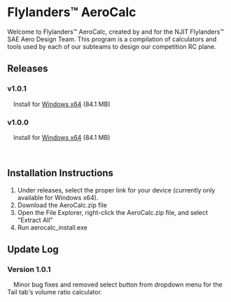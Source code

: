 # Flylanders™ AeroCalc
Welcome to Flylanders™ AeroCalc, created by and for the NJIT Flylanders™ SAE Aero Design Team.
This program is a compilation of calculators and tools used by each of our subteams to design our competition RC plane.

<h2>Releases</h2>
<h3>v1.0.1</h3>

&emsp;Install for [Windows x64](https://drive.google.com/drive/folders/1TsTjKrHBxKz5wERIVmEWFDMwFUJJHl-6?usp=drive_link) (84.1 MB)

<h3>v1.0.0</h3>

&emsp;Install for [Windows x64](https://drive.google.com/file/d/10qhKuOj9cyIAUr0b_WAymNMgZTfm2MEw/view?usp=sharing) (84.1 MB)

&emsp;<h2>Installation Instructions</h2>

1) Under releases, select the proper link for your device (currently only available for Windows x64).
2) Download the AeroCalc.zip file
3) Open the File Explorer, right-click the AeroCalc.zip file, and select "Extract All"
4) Run aerocalc_install.exe

<h2>Update Log</h2>
<h3>Version 1.0.1</h3>
&emsp;Minor bug fixes and removed select button from dropdown menu for the Tail tab's volume ratio calculator.
